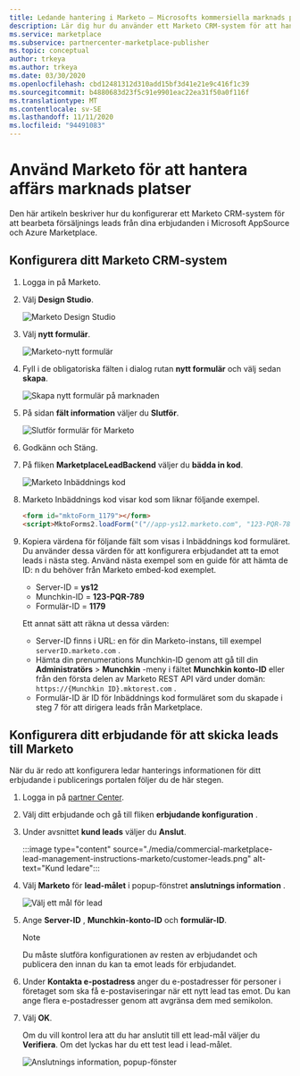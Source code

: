 ```yaml
---
title: Ledande hantering i Marketo – Microsofts kommersiella marknads platser
description: Lär dig hur du använder ett Marketo CRM-system för att hantera leads från Microsoft AppSource och Azure Marketplace.
ms.service: marketplace
ms.subservice: partnercenter-marketplace-publisher
ms.topic: conceptual
author: trkeya
ms.author: trkeya
ms.date: 03/30/2020
ms.openlocfilehash: cbd12481312d310add15bf3d41e21e9c416f1c39
ms.sourcegitcommit: b4880683d23f5c91e9901eac22ea31f50a0f116f
ms.translationtype: MT
ms.contentlocale: sv-SE
ms.lasthandoff: 11/11/2020
ms.locfileid: "94491083"
---
```

# <a name="use-marketo-to-manage-commercial-marketplace-leads"></a>Använd Marketo för att hantera affärs marknads platser

Den här artikeln beskriver hur du konfigurerar ett Marketo CRM-system för att bearbeta försäljnings leads från dina erbjudanden i Microsoft AppSource och Azure Marketplace.

## <a name="set-up-your-marketo-crm-system"></a>Konfigurera ditt Marketo CRM-system

1. Logga in på Marketo.

1. Välj **Design Studio**.

    ![Marketo Design Studio](./media/commercial-marketplace-lead-management-instructions-marketo/marketo-1.png)

1.  Välj **nytt formulär**.

    ![Marketo-nytt formulär](./media/commercial-marketplace-lead-management-instructions-marketo/marketo-2.png)

1.  Fyll i de obligatoriska fälten i dialog rutan **nytt formulär** och välj sedan **skapa**.

    ![Skapa nytt formulär på marknaden](./media/commercial-marketplace-lead-management-instructions-marketo/marketo-3.png)

1.  På sidan **fält information** väljer du **Slutför**.

    ![Slutför formulär för Marketo](./media/commercial-marketplace-lead-management-instructions-marketo/marketo-4.png)

1.  Godkänn och Stäng.

1. På fliken **MarketplaceLeadBackend** väljer du **bädda in kod**. 

    ![Marketo Inbäddnings kod](./media/commercial-marketplace-lead-management-instructions-marketo/marketo-6.png)

1. Marketo Inbäddnings kod visar kod som liknar följande exempel.

    ```html
    <form id="mktoForm_1179"></form>
    <script>MktoForms2.loadForm("("//app-ys12.marketo.com", "123-PQR-789", 1179);</script>
    ```

1. Kopiera värdena för följande fält som visas i Inbäddnings kod formuläret. Du använder dessa värden för att konfigurera erbjudandet att ta emot leads i nästa steg. Använd nästa exempel som en guide för att hämta de ID: n du behöver från Marketo embed-kod exemplet.

    - Server-ID = **ys12**
    - Munchkin-ID = **123-PQR-789**
    - Formulär-ID = **1179**

    Ett annat sätt att räkna ut dessa värden:

    - Server-ID finns i URL: en för din Marketo-instans, till exempel `serverID.marketo.com` .
    - Hämta din prenumerations Munchkin-ID genom att gå till din **Administratörs**  >  **Munchkin** -meny i fältet **Munchkin konto-ID** eller från den första delen av Marketo REST API värd under domän: `https://{Munchkin ID}.mktorest.com` .
    - Formulär-ID är ID för Inbäddnings kod formuläret som du skapade i steg 7 för att dirigera leads från Marketplace.

## <a name="configure-your-offer-to-send-leads-to-marketo"></a>Konfigurera ditt erbjudande för att skicka leads till Marketo

När du är redo att konfigurera ledar hanterings informationen för ditt erbjudande i publicerings portalen följer du de här stegen. 

1. Logga in på [partner Center](https://partner.microsoft.com/dashboard/home).

1. Välj ditt erbjudande och gå till fliken **erbjudande konfiguration** .

1. Under avsnittet **kund leads** väljer du **Anslut**.

    :::image type="content" source="./media/commercial-marketplace-lead-management-instructions-marketo/customer-leads.png" alt-text="Kund ledare":::

1. Välj **Marketo** för **lead-målet** i popup-fönstret **anslutnings information** .

    ![Välj ett mål för lead](./media/commercial-marketplace-lead-management-instructions-marketo/choose-lead-destination.png)

1. Ange **Server-ID** , **Munchkin-konto-ID** och **formulär-ID**.

    > [!NOTE]
    > Du måste slutföra konfigurationen av resten av erbjudandet och publicera den innan du kan ta emot leads för erbjudandet. 

1. Under **Kontakta e-postadress** anger du e-postadresser för personer i företaget som ska få e-postaviseringar när ett nytt lead tas emot. Du kan ange flera e-postadresser genom att avgränsa dem med semikolon.

1. Välj **OK**.

   Om du vill kontrol lera att du har anslutit till ett lead-mål väljer du **Verifiera**. Om det lyckas har du ett test lead i lead-målet.

   ![Anslutnings information, popup-fönster](./media/commercial-marketplace-lead-management-instructions-marketo/marketo-connection-details.png)
